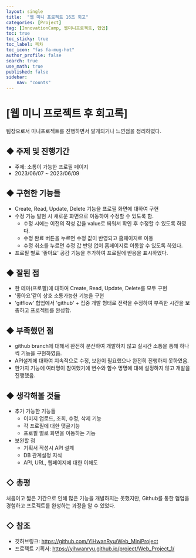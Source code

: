 ```yaml
---
layout: single
title:  "웹 미니 프로젝트 16조 회고"
categories: [Project]
tag: [InnovationCamp, 웹미니프로젝트, 협업] 
toc: true
toc_sticky: true
toc_label: 목차
toc_icon: "fas fa-mug-hot"
author_profile: false
search: true
use_math: true
published: false
sidebar:
    nav: "counts"
---
```


# [웹 미니 프로젝트 후 회고록] 
팀장으로서 미니프로젝트를 진행하면서 알게되거나 느낀점을 정리하였다.

## ◆ 주제 및 진행기간
- 주제: 소통이 가능한 프로필 페이지
- 2023/06/07 ~ 2023/06/09

## ◆ 구현한 기능들
- Create, Read, Update, Delete 기능을 프로필 화면에 대하여 구현
- 수정 기능 발현 시 새로운 화면으로 이동하여 수정할 수 있도록 함.
  - 수정 시에는 이전의 작성 값을 value로 띄워서 확인 후 수정할 수 있도록 하였다.
  - 수정 완료 버튼을 누르면 수정 값이 반영되고 홈페이지로 이동
  - 수정 취소를 누르면 수정 값 반영 없이 홈페이지로 이동할 수 있도록 하였다.
- 프로필 별로 '좋아요' 공감 기능을 추가하여 프로필에 반응을 표시하였다.   

## ◆ 잘된 점
- 한 테마(프로필)에 대하여 Create, Read, Update, Delete를 모두 구현
- '좋아요'같이 상호 소통가능한 기능을 구현
- 'gitflow' 협업에서 'github' + 집중 개발 형태로 전략을 수정하여 부족한 시간을 보충하고 프로젝트를 완성함.

## ◆ 부족했던 점
- github branch에 대해서 완전히 분산하여 개발하지 않고 실시간 소통을 통해 하나씩 기능을 구현하였음.
- API설계에 대하여 지속적으로 수정, 보완이 필요했으나 완전히 진행하지 못하였음.
- 한가지 기능에 여러명이 참여했기에 변수와 함수 명명에 대해 설정하지 않고 개발을 진행했음. 

## ◆ 생각해볼 것들
- 추가 가능한 기능들
  - 이미지 업로드, 조회, 수정, 삭제 기능
  - 각 프로필에 대한 댓글기능
  - 프로필 별로 화면을 이동하는 기능
- 보완할 점
  - 기획서 작성시 API 설계
  - DB 관계설정 지식
  - API, URL, 웹페이지에 대한 이해도


## ◇ 총평
처음이고 짧은 기간으로 인해 많은 기능을 개발하지는 못했지만, Github를 통한 협업을 경험하고 프로젝트를 완성하는 과정을 알 수 있었다.

## ◇ 참조
- 깃허브링크: https://github.com/YiHwanRyu/Web_MiniProject
- 프로젝트 기획서: https://yihwanryu.github.io/project/Web_Project_1/
